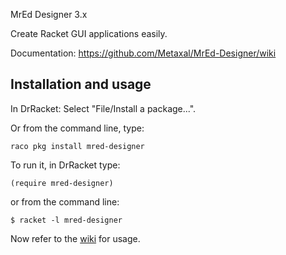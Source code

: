 MrEd Designer 3.x

Create Racket GUI applications easily.

Documentation: https://github.com/Metaxal/MrEd-Designer/wiki

## Installation and usage

In DrRacket: Select "File/Install a package...".

Or from the command line, type:
```
raco pkg install mred-designer
```

To run it, in DrRacket type:
```
(require mred-designer)
```
or from the command line:
```
$ racket -l mred-designer
```

Now refer to the [wiki](https://github.com/Metaxal/MrEd-Designer/wiki/User's-Documentation) for usage.
